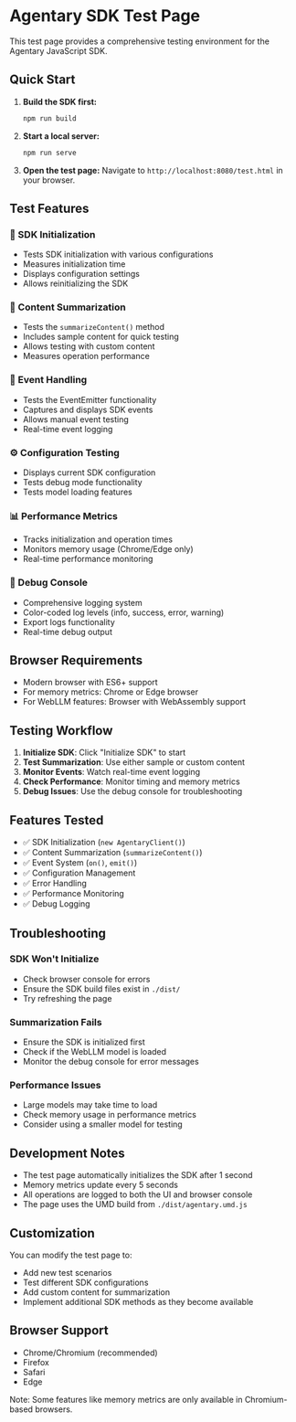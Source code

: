 # Agentary SDK Test Page

This test page provides a comprehensive testing environment for the Agentary JavaScript SDK.

## Quick Start

1. **Build the SDK first:**
   ```bash
   npm run build
   ```

2. **Start a local server:**
   ```bash
   npm run serve
   ```

3. **Open the test page:**
   Navigate to `http://localhost:8080/test.html` in your browser.

## Test Features

### 🚀 SDK Initialization
- Tests SDK initialization with various configurations
- Measures initialization time
- Displays configuration settings
- Allows reinitializing the SDK

### 📝 Content Summarization
- Tests the `summarizeContent()` method
- Includes sample content for quick testing
- Allows testing with custom content
- Measures operation performance

### 📡 Event Handling
- Tests the EventEmitter functionality
- Captures and displays SDK events
- Allows manual event testing
- Real-time event logging

### ⚙️ Configuration Testing
- Displays current SDK configuration
- Tests debug mode functionality
- Tests model loading features

### 📊 Performance Metrics
- Tracks initialization and operation times
- Monitors memory usage (Chrome/Edge only)
- Real-time performance monitoring

### 🐛 Debug Console
- Comprehensive logging system
- Color-coded log levels (info, success, error, warning)
- Export logs functionality
- Real-time debug output

## Browser Requirements

- Modern browser with ES6+ support
- For memory metrics: Chrome or Edge browser
- For WebLLM features: Browser with WebAssembly support

## Testing Workflow

1. **Initialize SDK**: Click "Initialize SDK" to start
2. **Test Summarization**: Use either sample or custom content
3. **Monitor Events**: Watch real-time event logging
4. **Check Performance**: Monitor timing and memory metrics
5. **Debug Issues**: Use the debug console for troubleshooting

## Features Tested

- ✅ SDK Initialization (`new AgentaryClient()`)
- ✅ Content Summarization (`summarizeContent()`)
- ✅ Event System (`on()`, `emit()`)
- ✅ Configuration Management
- ✅ Error Handling
- ✅ Performance Monitoring
- ✅ Debug Logging

## Troubleshooting

### SDK Won't Initialize
- Check browser console for errors
- Ensure the SDK build files exist in `./dist/`
- Try refreshing the page

### Summarization Fails
- Ensure the SDK is initialized first
- Check if the WebLLM model is loaded
- Monitor the debug console for error messages

### Performance Issues
- Large models may take time to load
- Check memory usage in performance metrics
- Consider using a smaller model for testing

## Development Notes

- The test page automatically initializes the SDK after 1 second
- Memory metrics update every 5 seconds
- All operations are logged to both the UI and browser console
- The page uses the UMD build from `./dist/agentary.umd.js`

## Customization

You can modify the test page to:
- Add new test scenarios
- Test different SDK configurations
- Add custom content for summarization
- Implement additional SDK methods as they become available

## Browser Support

- Chrome/Chromium (recommended)
- Firefox
- Safari
- Edge

Note: Some features like memory metrics are only available in Chromium-based browsers. 